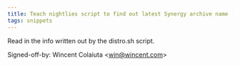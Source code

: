 ```yaml
---
title: Teach nightlies script to find out latest Synergy archive name (snippets, f0162d1)
tags: snippets
---
```


Read in the info written out by the distro.sh script.

Signed-off-by: Wincent Colaiuta &lt;win@wincent.com&gt;
